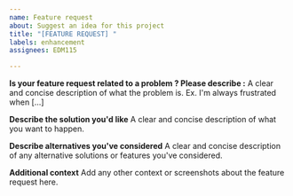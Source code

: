 ```yaml
---
name: Feature request
about: Suggest an idea for this project
title: "[FEATURE REQUEST] "
labels: enhancement
assignees: EDM115

---
```


**Is your feature request related to a problem ? Please describe :**
A clear and concise description of what the problem is. Ex. I'm always frustrated when [...]

**Describe the solution you'd like**
A clear and concise description of what you want to happen.

**Describe alternatives you've considered**
A clear and concise description of any alternative solutions or features you've considered.

**Additional context**
Add any other context or screenshots about the feature request here.

